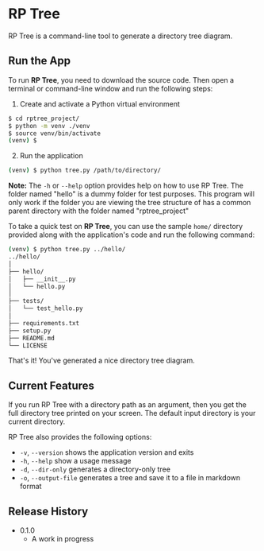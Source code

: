 # RP Tree

RP Tree is a command-line tool to generate a directory tree diagram.

## Run the App

To run **RP Tree**, you need to download the source code. Then open a terminal or command-line window and run the following steps:

1. Create and activate a Python virtual environment

```sh
$ cd rptree_project/
$ python -m venv ./venv
$ source venv/bin/activate
(venv) $
```

2. Run the application

```sh
(venv) $ python tree.py /path/to/directory/
```

**Note:** The `-h` or `--help` option provides help on how to use RP Tree.
          The folder named "hello" is a dummy folder for test purposes.
          This program will only work if the folder you are viewing the tree structure of has a common parent directory with the folder named "rptree_project"

To take a quick test on **RP Tree**, you can use the sample `home/` directory provided along with the application's code and run the following command:

```sh
(venv) $ python tree.py ../hello/
../hello/
│
├── hello/
│   ├── __init__.py
│   └── hello.py
│
├── tests/
│   └── test_hello.py
│
├── requirements.txt
├── setup.py
├── README.md
└── LICENSE
```

That's it! You've generated a nice directory tree diagram.

## Current Features

If you run RP Tree with a directory path as an argument, then you get the full directory tree printed on your screen. The default input directory is your current directory.

RP Tree also provides the following options:

- `-v`, `--version` shows the application version and exits
- `-h`, `--help` show a usage message
- `-d`, `--dir-only` generates a directory-only tree
- `-o`, `--output-file` generates a tree and save it to a file in markdown format
 
## Release History

- 0.1.0
  - A work in progress
